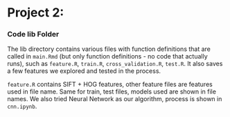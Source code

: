 # Project 2: 
### Code lib Folder

The lib directory contains various files with function definitions that are called in `main.Rmd` (but only function definitions - no code that actually runs), such as `feature.R`, `train.R`, `cross_validation.R`, `test.R`. It also saves a few features we explored and tested in the process.

`feature.R` contains SIFT + HOG features, other feature files are features used in file name. Same for train, test files, models used are shown in file names. We also tried Neural Network as our algorithm, process is shown in `cnn.ipynb`.
